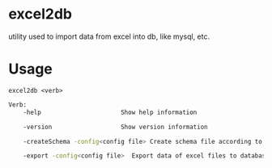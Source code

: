 excel2db
========

utility used to import data from excel into db, like mysql, etc.


Usage
========

    excel2db <verb>

```sh
Verb: 
    -help                      Show help information

    -version                   Show version information

    -createSchema -config<config file> Create schema file according to format of excel files, according to config file

    -export -config<config file>  Export data of excel files to database, according to config file
```
